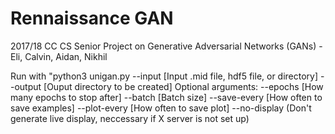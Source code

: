 # Rennaissance GAN

2017/18 CC CS Senior Project on Generative Adversarial Networks (GANs) - Eli, Calvin, Aidan, Nikhil

Run with "python3 unigan.py --input [Input .mid file, hdf5 file, or directory] --output [Ouput directory to be created]
Optional arguments:
--epochs [How many epochs to stop after]
--batch [Batch size]
--save-every [How often to save examples]
--plot-every [How often to save plot]
--no-display (Don't generate live display, neccessary if X server is not set up)

